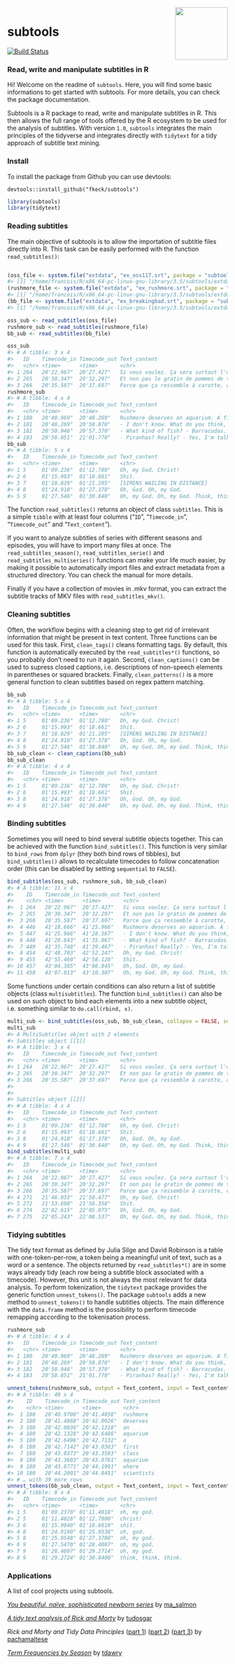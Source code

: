 
<!-- README.md is generated from README.Rmd. Please edit that file -->

<img src="man/figures/subtools.png" width="120" align="right" />

# subtools

[![Build
Status](https://travis-ci.org/fkeck/subtools.svg?branch=master)](https://travis-ci.org/fkeck/subtools)

### Read, write and manipulate subtitles in R

Hi\! Welcome on the readme of `subtools`. Here, you will find some basic
informations to get started with subtools. For more details, you can
check the package documentation.

Subtools is a R package to read, write and manipulate subtitles in R.
This then allows the full range of tools offered by the R ecosystem to
be used for the analysis of subtitles. With version `1.0`, `subtools`
integrates the main principles of the tidyverse and integrates directly
with `tidytext` for a tidy approach of subtitle text mining.

### Install

To install the package from Github you can use devtools:

    devtools::install_github("fkeck/subtools")

``` r
library(subtools)
library(tidytext)
```

### Reading subtitles

The main objective of subtools is to allow the importation of subtitle
files directly into R. This task can be easily performed with the
function `read_subtitles()`:

``` r

(oss_file <- system.file("extdata", "ex_oss117.srt", package = "subtools"))
#> [1] "/home/francois/R/x86_64-pc-linux-gnu-library/3.5/subtools/extdata/ex_oss117.srt"
(rushmore_file <- system.file("extdata", "ex_rushmore.srt", package = "subtools"))
#> [1] "/home/francois/R/x86_64-pc-linux-gnu-library/3.5/subtools/extdata/ex_rushmore.srt"
(bb_file <- system.file("extdata", "ex_breakingbad.srt", package = "subtools"))
#> [1] "/home/francois/R/x86_64-pc-linux-gnu-library/3.5/subtools/extdata/ex_breakingbad.srt"

oss_sub <- read_subtitles(oss_file)
rushmore_sub <- read_subtitles(rushmore_file)
bb_sub <- read_subtitles(bb_file)

oss_sub
#> # A tibble: 3 x 4
#>   ID    Timecode_in Timecode_out Text_content                              
#>   <chr> <time>      <time>       <chr>                                     
#> 1 264   20'22.967"  20'27.427"   Si vous voulez. Ça sera surtout l'occasio…
#> 2 265   20'30.347"  20'32.297"   Et non pas le gratin de pommes de terre.  
#> 3 266   20'35.587"  20'37.697"   Parce que ça ressemble à carotte, cairote.
rushmore_sub
#> # A tibble: 4 x 4
#>   ID    Timecode_in Timecode_out Text_content                              
#>   <chr> <time>      <time>       <chr>                                     
#> 1 180   20'40.969"  20'48.269"   Rushmore deserves an aquarium. A first cl…
#> 2 181   20'48.269"  20'50.870"   - I don't know. What do you think, Ernie …
#> 3 182   20'50.946"  20'57.370"   - What kind of fish? - Barracudas. Stingr…
#> 4 183   20'58.051"  21'01.770"   - Piranhas? Really? - Yes, I'm talking to…
bb_sub
#> # A tibble: 5 x 4
#>   ID    Timecode_in Timecode_out Text_content                              
#>   <chr> <time>      <time>       <chr>                                     
#> 1 5     01'09.236"  01'12.780"   Oh, my God. Christ!                       
#> 2 6     01'15.993"  01'18.661"   Shit.                                     
#> 3 7     01'18.829"  01'21.205"   [SIRENS WAILING IN DISTANCE]              
#> 4 8     01'24.918"  01'27.378"   Oh, God. Oh, my God.                      
#> 5 9     01'27.546"  01'30.840"   Oh, my God. Oh, my God. Think, think, thi…
```

The function `read_subtitles()` returns an object of class `subtitles`.
This is a simple `tibble` with at least four columns (“`ID`”,
“`Timecode_in`”, “`Timecode_out`” and “`Text_content`”).

If you want to analyze subtitles of series with different seasons and
episodes, you will have to import many files at once. The
`read_subtitles_season()`, `read_subtitles_serie()` and
`read_subtitles_multiseries()` functions can make your life much easier,
by making it possible to automatically import files and extract metadata
from a structured directory. You can check the manual for more details.

Finally if you have a collection of movies in .mkv format, you can
extract the subtitle tracks of MKV files with `read_subtitles_mkv()`.

### Cleaning subtitles

Often, the workflow begins with a cleaning step to get rid of irrelevant
information that might be present in text content. Three functions can
be used for this task. First, `clean_tags()` cleans formatting tags. By
default, this function is automatically executed by the
`read_subtitles*()` functions, so you probably don’t need to run it
again. Second, `clean_captions()` can be used to supress closed
captions, i.e. descriptions of non-speech elements in parentheses or
squared brackets. Finally, `clean_patterns()` is a more general function
to clean subtitles based on regex pattern matching.

``` r
bb_sub
#> # A tibble: 5 x 4
#>   ID    Timecode_in Timecode_out Text_content                              
#>   <chr> <time>      <time>       <chr>                                     
#> 1 5     01'09.236"  01'12.780"   Oh, my God. Christ!                       
#> 2 6     01'15.993"  01'18.661"   Shit.                                     
#> 3 7     01'18.829"  01'21.205"   [SIRENS WAILING IN DISTANCE]              
#> 4 8     01'24.918"  01'27.378"   Oh, God. Oh, my God.                      
#> 5 9     01'27.546"  01'30.840"   Oh, my God. Oh, my God. Think, think, thi…
bb_sub_clean <- clean_captions(bb_sub)
bb_sub_clean
#> # A tibble: 4 x 4
#>   ID    Timecode_in Timecode_out Text_content                              
#>   <chr> <time>      <time>       <chr>                                     
#> 1 5     01'09.236"  01'12.780"   Oh, my God. Christ!                       
#> 2 6     01'15.993"  01'18.661"   Shit.                                     
#> 3 8     01'24.918"  01'27.378"   Oh, God. Oh, my God.                      
#> 4 9     01'27.546"  01'30.840"   Oh, my God. Oh, my God. Think, think, thi…
```

### Binding subtitles

Sometimes you will need to bind several subtitle objects together. This
can be achieved with the function `bind_subtitles()`. This function is
very similar to `bind_rows` from `dplyr` (they both bind rows of
tibbles), but `bind_subtitles()` allows to recalculate timecodes to
follow concatenation order (this can be disabled by setting `sequential`
to `FALSE`).

``` r
bind_subtitles(oss_sub, rushmore_sub, bb_sub_clean)
#> # A tibble: 11 x 4
#>    ID    Timecode_in Timecode_out Text_content                             
#>    <chr> <time>      <time>       <chr>                                    
#>  1 264   20'22.967"  20'27.427"   Si vous voulez. Ça sera surtout l'occasi…
#>  2 265   20'30.347"  20'32.297"   Et non pas le gratin de pommes de terre. 
#>  3 266   20'35.587"  20'37.697"   Parce que ça ressemble à carotte, cairot…
#>  4 446   41'18.666"  41'25.966"   Rushmore deserves an aquarium. A first c…
#>  5 447   41'25.966"  41'28.567"   - I don't know. What do you think, Ernie…
#>  6 448   41'28.643"  41'35.067"   - What kind of fish? - Barracudas. Sting…
#>  7 449   41'35.748"  41'39.467"   - Piranhas? Really? - Yes, I'm talking t…
#>  8 454   42'48.703"  42'52.247"   Oh, my God. Christ!                      
#>  9 455   42'55.460"  42'58.128"   Shit.                                    
#> 10 457   43'04.385"  43'06.845"   Oh, God. Oh, my God.                     
#> 11 458   43'07.013"  43'10.307"   Oh, my God. Oh, my God. Think, think, th…
```

Some functions under certain conditions can also return a list of
subtitle objects (class `multisubtitles`). The function
`bind_subtitles()` can also be used on such object to bind each elements
into a new subtitle object, i.e. something similar to `do.call(rbind,
x)`.

``` r
multi_sub <- bind_subtitles(oss_sub, bb_sub_clean, collapse = FALSE, sequential = FALSE)
multi_sub
#> A MultiSubtitles object with 2 elements
#> Subtitles object [[1]]
#> # A tibble: 3 x 4
#>   ID    Timecode_in Timecode_out Text_content                              
#>   <chr> <time>      <time>       <chr>                                     
#> 1 264   20'22.967"  20'27.427"   Si vous voulez. Ça sera surtout l'occasio…
#> 2 265   20'30.347"  20'32.297"   Et non pas le gratin de pommes de terre.  
#> 3 266   20'35.587"  20'37.697"   Parce que ça ressemble à carotte, cairote.
#> 
#> 
#> Subtitles object [[2]]
#> # A tibble: 4 x 4
#>   ID    Timecode_in Timecode_out Text_content                              
#>   <chr> <time>      <time>       <chr>                                     
#> 1 5     01'09.236"  01'12.780"   Oh, my God. Christ!                       
#> 2 6     01'15.993"  01'18.661"   Shit.                                     
#> 3 8     01'24.918"  01'27.378"   Oh, God. Oh, my God.                      
#> 4 9     01'27.546"  01'30.840"   Oh, my God. Oh, my God. Think, think, thi…
bind_subtitles(multi_sub)
#> # A tibble: 7 x 4
#>   ID    Timecode_in Timecode_out Text_content                              
#>   <chr> <time>      <time>       <chr>                                     
#> 1 264   20'22.967"  20'27.427"   Si vous voulez. Ça sera surtout l'occasio…
#> 2 265   20'30.347"  20'32.297"   Et non pas le gratin de pommes de terre.  
#> 3 266   20'35.587"  20'37.697"   Parce que ça ressemble à carotte, cairote.
#> 4 271   21'46.933"  21'50.477"   Oh, my God. Christ!                       
#> 5 272   21'53.690"  21'56.358"   Shit.                                     
#> 6 274   22'02.615"  22'05.075"   Oh, God. Oh, my God.                      
#> 7 275   22'05.243"  22'08.537"   Oh, my God. Oh, my God. Think, think, thi…
```

### Tidying subtitles

The tidy text format as defined by Julia Silge and David Robinson is a
table with one-token-per-row, a token being a meaningful unit of text,
such as a word or a sentence. The objects returned by
`read_subtitles*()` are in some ways already tidy (each row being a
subtitle block associated with a timecode). However, this unit is not
always the most relevant for data analysis. To perform tokenization, the
`tidytext` package provides the generic function `unnest_tokens()`. The
package `subtools` adds a new method to `unnest_tokens()` to handle
subtitles objects. The main difference with the `data.frame` method is
the possibility to perform timecode remapping according to the
tokenisation process.

``` r
rushmore_sub
#> # A tibble: 4 x 4
#>   ID    Timecode_in Timecode_out Text_content                              
#>   <chr> <time>      <time>       <chr>                                     
#> 1 180   20'40.969"  20'48.269"   Rushmore deserves an aquarium. A first cl…
#> 2 181   20'48.269"  20'50.870"   - I don't know. What do you think, Ernie …
#> 3 182   20'50.946"  20'57.370"   - What kind of fish? - Barracudas. Stingr…
#> 4 183   20'58.051"  21'01.770"   - Piranhas? Really? - Yes, I'm talking to…

unnest_tokens(rushmore_sub, output = Text_content, input = Text_content, drop = FALSE)
#> # A tibble: 49 x 4
#>    ID    Timecode_in Timecode_out Text_content
#>    <chr> <time>      <time>       <chr>       
#>  1 180   20'40.9700" 20'41.4858"  rushmore    
#>  2 180   20'41.4868" 20'42.0026"  deserves    
#>  3 180   20'42.0036" 20'42.1318"  an          
#>  4 180   20'42.1328" 20'42.6486"  aquarium    
#>  5 180   20'42.6496" 20'42.7132"  a           
#>  6 180   20'42.7142" 20'43.0363"  first       
#>  7 180   20'43.0373" 20'43.3593"  class       
#>  8 180   20'43.3603" 20'43.8761"  aquarium    
#>  9 180   20'43.8771" 20'44.1991"  where       
#> 10 180   20'44.2001" 20'44.8451"  scientists  
#> # … with 39 more rows
unnest_tokens(bb_sub_clean, output = Text_content, input = Text_content, drop = FALSE, token = "sentences")
#> # A tibble: 8 x 4
#>   ID    Timecode_in Timecode_out Text_content        
#>   <chr> <time>      <time>       <chr>               
#> 1 5     01'09.2370" 01'11.4018"  oh, my god.         
#> 2 5     01'11.4028" 01'12.7800"  christ!             
#> 3 6     01'15.9940" 01'18.6610"  shit.               
#> 4 8     01'24.9190" 01'25.9538"  oh, god.            
#> 5 8     01'25.9548" 01'27.3780"  oh, my god.         
#> 6 9     01'27.5470" 01'28.4087"  oh, my god.         
#> 7 9     01'28.4097" 01'29.2714"  oh, my god.         
#> 8 9     01'29.2724" 01'30.8400"  think, think, think.
```

### Applications

A list of cool projects using subtools.

[*You beautiful, naïve, sophisticated newborn
series*](http://www.masalmon.eu/2017/11/05/newborn-serie/) by
[ma\_salmon](https://twitter.com/ma_salmon)

[*A tidy text analysis of Rick and
Morty*](http://tamaszilagyi.com/blog/a-tidy-text-analysis-of-rick-and-morty/)
by [tudosgar](https://twitter.com/tudosgar)

*Rick and Morty and Tidy Data Principles*
([part 1](http://pacha.hk/2017-10-13_rick_and_morty_tidy_data.html))
([part 2](http://pacha.hk/2017-10-22_rick_and_morty_tidy_data_2.html))
([part 3](http://pacha.hk/2017-11-06_rick_and_morty_tidy_data_3.html))
by [pachamaltese](https://twitter.com/pachamaltese)

[*Term Frequencies by
Season*](https://twitter.com/tdawry/status/919055698427809792) by
[tdawry](https://twitter.com/tdawry)
